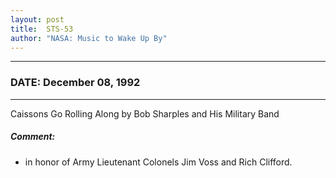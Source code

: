 ```yaml
---
layout: post
title:  STS-53
author: "NASA: Music to Wake Up By"
---
```


----
### DATE: December 08, 1992
----
Caissons Go Rolling Along by Bob Sharples and His Military Band

##### Comment:
* in honor of Army Lieutenant Colonels Jim Voss and Rich Clifford.
